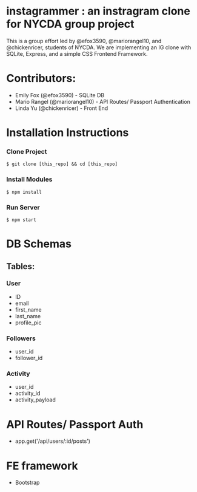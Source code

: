 # instagrammer : an instragram clone for NYCDA group project
This is a group effort led by @efox3590, @mariorangel10, and @chickenricer, students of NYCDA. We are implementing an IG clone with SQLite, Express, and a simple CSS Frontend Framework.

# Contributors:
+ Emily Fox (@efox3590) - SQLite DB
+ Mario Rangel (@mariorangel10) - API Routes/ Passport Authentication
+ Linda Yu (@chickenricer) - Front End

# Installation Instructions
### Clone Project
```
$ git clone [this_repo] && cd [this_repo]
```

### Install Modules
```
$ npm install 
```
### Run Server
```
$ npm start
```

# DB Schemas
## Tables:
### User
* ID
* email
* first_name
* last_name
* profile_pic

### Followers
* user_id
* follower_id

### Activity 
* user_id
* activity_id
* activity_payload
  
# API Routes/ Passport Auth
* app.get('/api/users/:id/posts')

# FE framework
* Bootstrap
